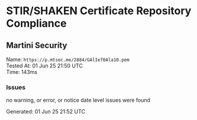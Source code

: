 # STIR/SHAKEN Certificate Repository Compliance

## Martini Security

Name: `https://p.mtsec.me/2884/GAlIef0Ala10.pem`\
Tested At: 01 Jun 25 21:50 UTC\
Time: 143ms

### Issues

no warning, or error, or notice date level issues were found

Generated: 01 Jun 25 21:52 UTC